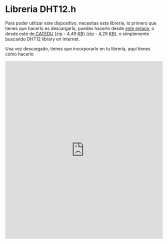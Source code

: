 
# Libreria DHT12.h

Para poder utilizar este dispositivo, necesitas esta librería, lo primero que tienes que hacerlo es descargarlo, puedes hacerlo desde [este enlace](http://static.cactus.io/downloads/library/dht22/cactus_io_DHT22.zip), o desde este de[ CATEDU](http://aularagon.catedu.es/materialesaularagon2013/Arduino-codigo/6_Control_robotica/cactus_io_DHT22.zip) (zip - 4,49 <abbr title="KiloBytes" lang="en">KB</abbr>) (zip - 4,29 <abbr title="KiloBytes" lang="en">KB</abbr>), o simplemente buscando DHT12 library en Internet.

Una vez descargado, tienes que incorporarlo en tu librería, aquí tienes cómo hacerlo

<iframe width="100%" height="569" src="https://docs.google.com/presentation/d/e/2PACX-1vSTHyelOzP8IRe6NORUJzw0IgxPzlyGoeiDS4eRxOeprKd1BClBy7LzF36hPPc-MESzZdEGj37_DBUx/embed?start=false&amp;loop=false&amp;delayms=3000" frameborder="0" allowfullscreen="allowfullscreen" mozallowfullscreen="mozallowfullscreen" webkitallowfullscreen="webkitallowfullscreen"></iframe>

